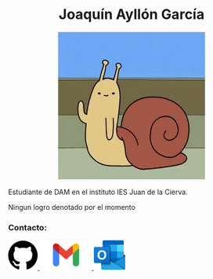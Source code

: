 <h1 align="center">Joaquín Ayllón García</h1>
<p align="center">
<img loading="lazy" src="hi-hello.gif" height="300">
</p>

Estudiante de DAM en el instituto IES Juan de la Cierva.

Ningun logro denotado por el momento

### Contacto:

<a href="https://github.com/JoaquinAyG" target="_blank">
<img loading="lazy" src="GitHub.png" height="60">
</a>
<a href="mailto:joaquin.ayllongar@gmail.com" target="_blank">
<img loading="lazy" src="logo-Gmail.png" height= "60">
</a>
<a href="mailto:joaquin.ayllon@alumno.iesluisvives.org" target="_blank">
<img loading="lazy" src="outlook-logo.png" height= "60">
</a>
